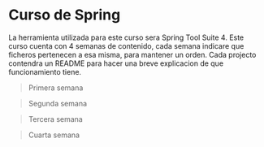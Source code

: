# Curso de Spring

La herramienta utilizada para este curso sera Spring Tool Suite 4.
Este curso cuenta con 4 semanas de contenido, cada semana indicare que ficheros pertenecen a esa misma, para mantener un orden.
Cada projecto contendra un README para hacer una breve explicacion de que funcionamiento tiene.

> Primera semana

> Segunda semana

> Tercera semana

> Cuarta semana
